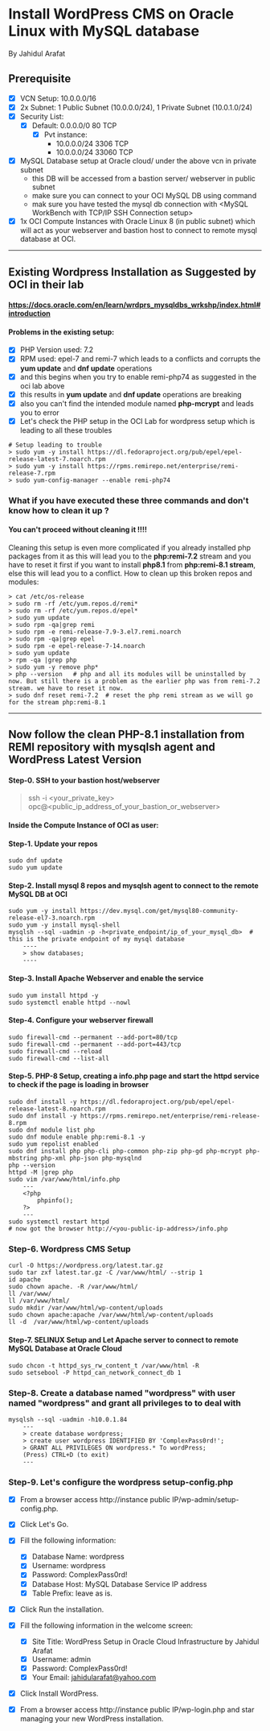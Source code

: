 # Install WordPress CMS on Oracle Linux with MySQL database
By Jahidul Arafat
## Prerequisite
- [x] VCN Setup: 10.0.0.0/16
- [x] 2x Subnet: 1 Public Subnet (10.0.0.0/24), 1 Private Subnet (10.0.1.0/24)
- [x] Security List:
    - [x] Default: 0.0.0.0/0 80 TCP
      - [x] Pvt instance:  
        - 10.0.0.0/24 3306  TCP 
        - 10.0.0.0/24 33060 TCP
- [x] MySQL Database setup at Oracle cloud/ under the above vcn in private subnet
    - this DB will be accessed from a bastion server/ webserver in public subnet
    - make sure you can connect to your OCI MySQL DB using <mysqlsh> command
    - mak sure you have tested the mysql db connection with <MySQL WorkBench with TCP/IP SSH Connection setup>
- [x] 1x OCI Compute Instances with Oracle Linux 8 (in public subnet) which will act as your webserver and bastion host to connect to remote mysql database at OCI.

---
## Existing Wordpress Installation as Suggested by OCI in their lab
#### https://docs.oracle.com/en/learn/wrdprs_mysqldbs_wrkshp/index.html#introduction
#### Problems in the existing setup:
- [x] PHP Version used: 7.2
- [x] RPM used: epel-7 and remi-7 which leads to a conflicts and corrupts the **yum update** and **dnf update** operations
- [x] and this begins when you try to enable remi-php74 as suggested in the oci lab above
- [x] this results in **yum update** and **dnf update** operations are breaking
- [x] also you can't find the intended module named **php-mcrypt** and leads you to error
- [x] Let's check the PHP setup in the OCI Lab for wordpress setup which is leading to all these troubles

```shell
# Setup leading to trouble
> sudo yum -y install https://dl.fedoraproject.org/pub/epel/epel-release-latest-7.noarch.rpm
> sudo yum -y install https://rpms.remirepo.net/enterprise/remi-release-7.rpm
> sudo yum-config-manager --enable remi-php74
```
###  What if you have executed these three commands and don't know how to clean it up ? 
#### You can't proceed without cleaning it !!!!
Cleaning this setup is even more complicated if you already installed php packages from it as this will lead you to the **php:remi-7.2** stream and you
have to reset it first if you want to install **php8.1** from **php:remi-8.1 stream**, else this will lead you to a conflict.
How to clean up this broken repos and modules:
```shell
> cat /etc/os-release
> sudo rm -rf /etc/yum.repos.d/remi*
> sudo rm -rf /etc/yum.repos.d/epel*
> sudo yum update
> sudo rpm -qa|grep remi
> sudo rpm -e remi-release-7.9-3.el7.remi.noarch
> sudo rpm -qa|grep epel
> sudo rpm -e epel-release-7-14.noarch
> sudo yum update
> rpm -qa |grep php
> sudo yum -y remove php*
> php --version   # php and all its modules will be uninstalled by now. But still there is a problem as the earlier php was from remi-7.2 stream. we have to reset it now.
> sudo dnf reset remi-7.2  # reset the php remi stream as we will go for the stream php:remi-8.1
```

---


## Now follow the clean PHP-8.1 installation from **REMI** repository with **mysqlsh** agent and WordPress Latest Version

#### Step-0. SSH to your bastion host/webserver
> ssh -i <your_private_key> opc@<public_ip_address_of_your_bastion_or_webserver>

#### Inside the Compute Instance of OCI as user: <opc>
#### Step-1. Update your repos
```shell
sudo dnf update
sudo yum update
```


#### Step-2. Install mysql 8 repos and mysqlsh agent to connect to the remote MySQL DB at OCI
```shell
sudo yum -y install https://dev.mysql.com/get/mysql80-community-release-el7-3.noarch.rpm
sudo yum -y install mysql-shell
mysqlsh --sql -uadmin -p -h<private_endpoint/ip_of_your_mysql_db>  # this is the private endpoint of my mysql database
    ----
    > show databases;
    ----
```

#### Step-3. Install Apache Webserver and enable the service
```shel
sudo yum install httpd -y
sudo systemctl enable httpd --nowl
```

#### Step-4. Configure your webserver firewall
```shell
sudo firewall-cmd --permanent --add-port=80/tcp
sudo firewall-cmd --permanent --add-port=443/tcp
sudo firewall-cmd --reload
sudo firewall-cmd --list-all
```

#### Step-5. PHP-8 Setup, creating a info.php page and start the httpd service to check if the page is loading in browser
```shell
sudo dnf install -y https://dl.fedoraproject.org/pub/epel/epel-release-latest-8.noarch.rpm
sudo dnf install -y https://rpms.remirepo.net/enterprise/remi-release-8.rpm
sudo dnf module list php
sudo dnf module enable php:remi-8.1 -y
sudo yum repolist enabled
sudo dnf install php php-cli php-common php-zip php-gd php-mcrypt php-mbstring php-xml php-json php-mysqlnd
php --version
httpd -M |grep php
sudo vim /var/www/html/info.php
    ---
    <?php
        phpinfo();
    ?>
    ---
sudo systemctl restart httpd
# now got the browser http://<you-public-ip-address>/info.php
```

### Step-6. Wordpress CMS Setup
```shell
curl -O https://wordpress.org/latest.tar.gz
sudo tar zxf latest.tar.gz -C /var/www/html/ --strip 1
id apache
sudo chown apache. -R /var/www/html/
ll /var/www/
ll /var/www/html/
sudo mkdir /var/www/html/wp-content/uploads
sudo chown apache:apache /var/www/html/wp-content/uploads
ll -d  /var/www/html/wp-content/uploads
```

#### Step-7. SELINUX Setup and  Let Apache server to connect to remote MySQL Database at Oracle Cloud
```shell
sudo chcon -t httpd_sys_rw_content_t /var/www/html -R
sudo setsebool -P httpd_can_network_connect_db 1
```

### Step-8. Create a database named "wordpress" with user named "wordpress" and grant all privileges to <user> to deal with <database>
```shell
mysqlsh --sql -uadmin -h10.0.1.84
    ---
    > create database wordpress;
    > create user wordpress IDENTIFIED BY 'ComplexPass0rd!';
    > GRANT ALL PRIVILEGES ON wordpress.* To wordPress;
    (Press) CTRL+D (to exit)
    ---
```

### Step-9. Let's configure the wordpress setup-config.php
- [x] From a browser access http://instance public IP/wp-admin/setup-config.php.
- [x] Click Let's Go.
- [x] Fill the following information:
    - [x] Database Name: wordpress
    - [x] Username: wordpress
    - [x] Password: ComplexPass0rd!
    - [x] Database Host: MySQL Database Service IP address
    - [x] Table Prefix: leave as is.
- [x] Click Run the installation.
- [x] Fill the following information in the welcome screen:
    - [x] Site Title: WordPress Setup in Oracle Cloud Infrastructure by Jahidul Arafat
    - [x] Username: admin
    - [x] Password: ComplexPass0rd!
    - [x] Your Email: jahidularafat@yahoo.com
- [x] Click Install WordPress.
- [x] From a browser access http://instance public IP/wp-login.php and star managing your new WordPress installation.

